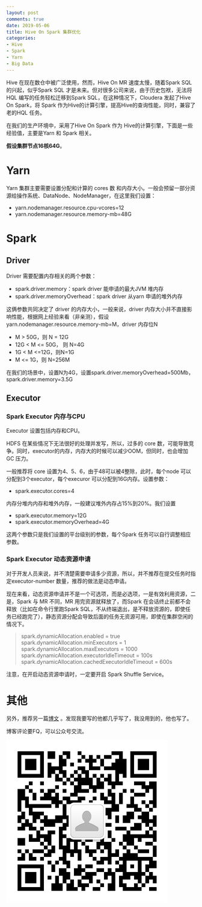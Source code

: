 ```yaml
---
layout: post
comments: true
date: 2019-05-06
title: Hive On Spark 集群优化
categories:  
- Hive
- Spark
- Yarn
- Big Data
---
```


Hive 在现在数仓中被广泛使用，然而，Hive On MR 速度太慢，随着Spark SQL的兴起，似乎Spark SQL 才是未来。但对很多公司来说，由于历史包袱，无法将HQL 编写的任务轻松迁移到Spark SQL，在这种情况下，Cloudera 发起了Hive On Spark，将 Spark 作为Hive的计算引擎，提高Hive的查询性能，同时，兼容了老的HQL 任务。

在我们的生产环境中，采用了Hive On Spark 作为 Hive的计算引擎，下面是一些经验值，主要是Yarn 和 Spark 相关。

**假设集群节点16核64G**。

# Yarn

Yarn 集群主要需要设置分配和计算的 cores 数 和内存大小。一般会预留一部分资源给操作系统、DataNode、NodeManager，在这里我们设置：

* yarn.nodemanager.resource.cpu-vcores=12
* yarn.nodemanager.resource.memory-mb=48G

# Spark

## Driver

Driver 需要配置内存相关的两个参数：

* spark.driver.memory：spark driver 能申请的最大JVM 堆内存
* spark.driver.memoryOverhead：spark driver 从yarn 申请的堆外内存

这俩参数共同决定了 driver 的内存大小，一般来说，driver 内存大小并不直接影响性能，根据网上经验来看（非亲测），假设yarn.nodemanager.resource.memory-mb=M，driver 内存位N

* M > 50G，则 N = 12G
* 12G < M <= 50G， 则 N=4G
* 1G < M <=12G，则N=1G
* M <= 1G，则 N=256M

在我们的场景中，设置N为4G，设置spark.driver.memoryOverhead=500Mb，spark.driver.memory=3.5G

## Executor

### Spark Executor 内存与CPU

Executor 设置包括内存和CPU。

HDFS 在某些情况下无法很好的处理并发写，所以，过多的 core 数，可能导致竞争。同时，executor的内存，内存大的时候可以减少OOM，但同时，也会增加 GC 压力。

一般推荐将 core 设置为4、5、6，由于48可以被4整除，此时，每个node 可以分配到3个executor，每个execuror 可以分配到16G内存。设置参数：

* spark.executor.cores=4

内存分堆内内存和堆外内存，一般建议堆外内存占15%到20%。我们设置

* spark.executor.memory=12G
* spark.executor.memoryOverhead=4G

这两个参数只是我们设置的平台级别的参数，每个Spark 任务可以自行调整相应参数。

### Spark Executor 动态资源申请

对于开发人员来说，并不清楚需要申请多少资源，所以，并不推荐在提交任务时指定executor-number 数量，推荐的做法是动态申请。

现在来看，动态资源申请并不是一个可选项，而是必选项，一是有效利用资源，二是，Spark 与 MR 不同，MR 用完资源就释放了，而Spark 在会话终止前都不会释放（比如在命令行里跑Spark SQL，不从终端退出，是不释放资源的，即使任务已经跑完了），静态资源分配会导致后面的任务无资源可用，即使在集群空闲的情况下。

> spark.dynamicAllocation.enabled = true
> spark.dynamicAllocation.minExecutors = 1
> spark.dynamicAllocation.maxExecutors = 1000
> spark.dynamicAllocation.executorIdleTimeout = 100s
> spark.dynamicAllocation.cachedExecutorIdleTimeout = 600s

注意，在开启动态资源申请时，一定要开启 Spark Shuffle Service。



# 其他

另外，推荐另一篇[博文](<https://mp.weixin.qq.com/s/ITwwTDkWVwToshjHQEp5Dg>) 。发现我要写的他都几乎写了，我没用到的，他也写了。



博客评论要FQ，可以公众号交流。

![follow me](../../wxqr.jpg)
